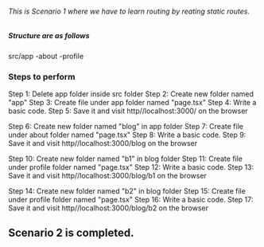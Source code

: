 ###### This is Scenario 1 where we have to learn routing by reating static routes.

##### Structure are as follows

src/app
-about
-profile

### Steps to perform

Step 1: Delete app folder inside src folder
Step 2: Create new folder named "app"
Step 3: Create file under app folder named "page.tsx"
Step 4: Write a basic code.
Step 5: Save it and visit http//localhost:3000/ on the browser

Step 6: Create new folder named "blog" in app folder
Step 7: Create file under about folder named "page.tsx"
Step 8: Write a basic code.
Step 9: Save it and visit http//localhost:3000/blog on the browser

Step 10: Create new folder named "b1" in blog folder
Step 11: Create file under profile folder named "page.tsx"
Step 12: Write a basic code.
Step 13: Save it and visit http//localhost:3000/blog/b1 on the browser

Step 14: Create new folder named "b2" in blog folder
Step 15: Create file under profile folder named "page.tsx"
Step 16: Write a basic code.
Step 17: Save it and visit http//localhost:3000/blog/b2 on the browser

## Scenario 2 is completed.
